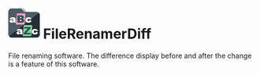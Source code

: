 # ![icon](./images/FileRenamerDiff_icon_64.png) FileRenamerDiff

File renaming software.
The difference display before and after the change is a feature of this software.



